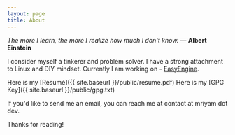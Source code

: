 ```yaml
---
layout: page
title: About
---
```


<p class="message">
  <em>The more I learn, the more I realize how much I don't know.</em> ― <strong>Albert Einstein</strong>
</p>

I consider myself a tinkerer and problem solver. I have a strong attachment to Linux and DIY mindset. Currently I am working on - [EasyEngine](https://github.com/EasyEngine/easyengine/).

Here is my [Résumé]({{ site.baseurl }}/public/resume.pdf)
Here is my [GPG Key]({{ site.baseurl }}/public/gpg.txt)

If you'd like to send me an email, you can reach me at contact at mriyam dot dev.

Thanks for reading!

